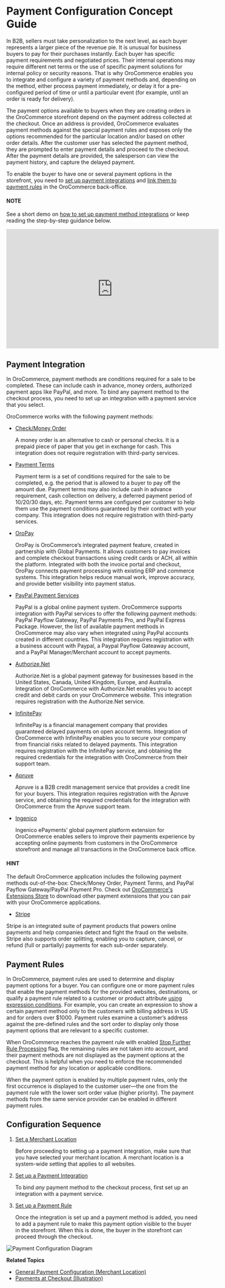 <a id="user-guide-payment"></a>

<a id="user-guide-payment-configuration"></a>

# Payment Configuration Concept Guide

In B2B, sellers must take personalization to the next level, as each buyer represents a larger piece of the revenue pie. It is unusual for business buyers to pay for their purchases instantly. Each buyer has specific payment requirements and negotiated prices. Their internal operations may require different net terms or the use of specific payment solutions for internal policy or security reasons. That is why OroCommerce enables you to integrate and configure a variety of payment methods and, depending on the method, either process payment immediately, or delay it for a pre-configured period of time or until a particular event (for example, until an order is ready for delivery).

The payment options available to buyers when they are creating orders in the OroCommerce storefront depend on the payment address collected at the checkout. Once an address is provided, OroCommerce evaluates payment methods against the special payment rules and exposes only the options recommended for the particular location and/or based on other order details. After the customer user has selected the payment method, they are prompted to enter payment details and proceed to the checkout. After the payment details are provided, the salesperson can view the payment history, and capture the delayed payment.

To enable the buyer to have one or several payment options in the storefront, you need to [set up payment integrations](../../../back-office/system/integrations/payment-integration/index.md#sys-integrations-manage-integrations-payment-methods) and [link them to payment rules](../../../back-office/system/payment-rules/index.md#sys-payment-rules) in the OroCommerce back-office.

#### NOTE
See a short demo on <a href="https://academy.oroinc.com/media-library/how-to-create-payment-method-integrations" target="_blank">how to set up payment method integrations</a> or keep reading the step-by-step guidance below.

<iframe width="560" height="315" src="https://www.youtube.com/embed/Yj2MSpawTKI" frameborder="0" allowfullscreen></iframe>

## Payment Integration

In OroCommerce, payment methods are conditions required for a sale to be completed. These can include cash in advance, money orders, authorized payment apps like PayPal, and more. To bind any payment method to the checkout process, you need to set up an integration with a payment service that you select.

OroCommerce works with the following payment methods:

* [Check/Money Order](../../../back-office/system/integrations/payment-integration/check-money-order/index.md#user-guide-payment-check-money-order)

  A money order is an alternative to cash or personal checks. It is a prepaid piece of paper that you get in exchange for cash. This integration does not require registration with third-party services.
* [Payment Terms](../../../back-office/system/integrations/payment-integration/payment-terms/index.md#user-guide-payment-payment-providers-overview-payment-term-config)

  Payment term is a set of conditions required for the sale to be completed, e.g. the period that is allowed to a buyer to pay off the amount due. Payment terms may also include cash in advance requirement, cash collection on delivery, a deferred payment period of 10/20/30 days, etc. Payment terms are configured per customer to help them use the payment conditions guaranteed by their contract with your company. This integration does not require registration with third-party services.
* [OroPay](../../../back-office/system/integrations/payment-integration/oropay/index.md#user-guide-payment-oropay)

  OroPay is OroCommerce’s integrated payment feature, created in partnership with Global Payments. It allows customers to pay invoices and complete checkout transactions using credit cards or ACH, all within the platform. Integrated with both the invoice portal and checkout, OroPay connects payment processing with existing ERP and commerce systems. This integration helps reduce manual work, improve accuracy, and provide better visibility into payment status.
* [PayPal Payment Services](../../../back-office/system/integrations/payment-integration/paypal-services/index.md#user-guide-payment-payment-providers-overview-paypal)

  PayPal is a global online payment system. OroCommerce supports integration with PayPal services to offer the following payment methods: PayPal Payflow Gateway, PayPal Payments Pro, and PayPal Express Package. However, the list of available payment methods in OroCommerce may also vary when integrated using PayPal accounts created in different countries. This integration requires registration with a business account with Paypal, a Paypal Payflow Gateaway account, and a PayPal Manager/Merchant account to accept payments.
* [Authorize.Net](../../../back-office/system/integrations/payment-integration/authorizenet/index.md#user-guide-payment-payment-providers-overview-authorizenet)

  Authorize.Net is a global payment gateway for businesses based in the United States, Canada, United Kingdom, Europe, and Australia. Integration of OroCommerce with Authorize.Net enables you to accept credit and debit cards on your OroCommerce website. This integration requires registration with the Authorize.Net service.
* [InfinitePay](../../../back-office/system/integrations/payment-integration/infinitepay/index.md#user-guide-payment-payment-providers-overview-infinitepay)

  InfinitePay is a financial management company that provides guaranteed delayed payments on open account terms. Integration of OroCommerce with InfinitePay enables you to secure your company from financial risks related to delayed payments. This integration requires registration with the InfinitePay service, and obtaining the required credentials for the integration with OroCommerce from their support team.
* [Apruve](../../../back-office/system/integrations/payment-integration/apruve/index.md#user-guide-payment-payment-providers-overview-apruve)

  Apruve is a B2B credit management service that provides a credit line for your buyers. This integration requires registration with the Apruve service, and obtaining the required credentials for the integration with OroCommerce from the Apruve support team.
* [Ingenico](../../../back-office/system/integrations/payment-integration/ingenico/index.md#user-guide-payment-payment-providers-overview-ingenico)

  Ingenico ePayments’ global payment platform extension for OroCommerce enables sellers to improve their payments experience by accepting online payments from customers in the OroCommerce storefront and manage all transactions in the OroCommerce back office.

<!-- :ref:`CyberSource <user-guide--payment--payment-providers-cybersource>` -->
<!-- CyberSource is a payment gateway solution that allows merchants to safely accept and effectively process payments. -->

#### HINT
The default OroCommerce application includes the following payment methods out-of-the-box: Check/Money Order, Payment Terms, and PayPal Payflow Gateway/PayPal Payment Pro. Check out <a href="https://extensions.oroinc.com/orocommerce/" target="_blank">OroCommerce's Extensions Store</a> to download other payment extensions that you can pair with your OroCommerce applications.

* [Stripe](../../../back-office/system/integrations/payment-integration/stripe/index.md#user-guide-payment-payment-providers-stripe-overview)

Stripe is an integrated suite of payment products that powers online payments and help companies detect and fight the fraud on the website. Stripe also supports order splitting, enabling you to capture, cancel, or refund (full or partially)  payments for each sub-order separately.

## Payment Rules

In OroCommerce, payment rules are used to determine and display payment options for a buyer. You can configure one or more payment rules that enable the payment methods for the provided websites, destinations, or qualify a payment rule related to a customer or product attribute [using expression conditions](../../../back-office/system/shipping-rules/expression-lang.md#payment-shipping-expression-lang). For example, you can create an expression to show a certain payment method only to the customers with billing address in US and for orders over $1000. Payment rules examine a customer’s address against the pre-defined rules and the sort order to display only those payment options that are relevant to a specific customer.

When OroCommerce reaches the payment rule with enabled [Stop Further Rule Processing](../../../back-office/system/payment-rules/index.md#sys-payment-rules) flag, the remaining rules are not taken into account, and their payment methods are not displayed as the payment options at the checkout. This is helpful when you need to enforce the recommended payment method for any location or applicable conditions.

When the payment option is enabled by multiple payment rules, only the first occurrence is displayed to the customer user—the one from the payment rule with the lower sort order value (higher priority). The payment methods from the same service provider can be enabled in different payment rules.

## Configuration Sequence

1. [Set a Merchant Location](../../../back-office/system/configuration/commerce/payment/payment-configuration.md#sys-conf-commerce-payment-general)

   Before proceeding to setting up a payment integration, make sure that you have selected your merchant location. A merchant location is a system-wide setting that applies to all websites.
2. [Set up a Payment Integration](../../../back-office/system/integrations/payment-integration/index.md#sys-integrations-manage-integrations-payment-methods)

   To bind *any* payment method to the checkout process, first set up an integration with a payment service.
3. [Set up a Payment Rule](../../../back-office/system/payment-rules/index.md#sys-payment-rules)

   Once the integration is set up and a payment method is added, you need to add a payment rule to make this payment option visible to the buyer in the storefront. When this is done, the buyer in the storefront can proceed through the checkout.

![Payment Configuration Diagram](user/img/concept-guides/payment/payment-configuration-diagram.png)

**Related Topics**

* [General Payment Configuration (Merchant Location)](../../../back-office/system/configuration/commerce/payment/payment-configuration.md#sys-conf-commerce-payment-general)
* [Payments at Checkout (Illustration)](../../../back-office/system/integrations/payment-integration/checkout/index.md#doc-payment-checkout)
